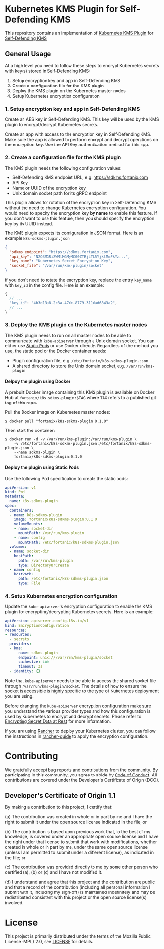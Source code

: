 # Kubernetes KMS Plugin for Self-Defending KMS

This repository contains an implementation of [Kubernetes KMS Plugin] for
[Self-Defending KMS].

## General Usage

At a high level you need to follow these steps to encrypt Kubernetes secrets
with key(s) stored in Self-Defending KMS:

1. Setup encryption key and app in Self-Defending KMS
2. Create a configuration file for the KMS plugin
3. Deploy the KMS plugin on the Kubernetes master nodes
4. Setup Kubernetes encryption configuration

### 1. Setup encryption key and app in Self-Defending KMS

Create an AES key in Self-Defending KMS. This key will be used by the KMS
plugin to encrypt/decrypt Kubernetes secrets.

Create an app with access to the encryption key in Self-Defending KMS. Make
sure the app is allowed to perform encrypt and decrypt operations on the
encryption key. Use the API Key authentication method for this app.

### 2. Create a configuration file for the KMS plugin

The KMS plugin needs the following configuration values:

- Self-Defending KMS endpoint URL, e.g. https://sdkms.fortanix.com
- API Key
- Name or UUID of the encryption key
- Unix domain socket path for its gRPC endpoint

This plugin allows for rotation of the encryption key in Self-Defending KMS
without the need to change Kubernetes encryption configuration. You would need
to specify the encryption key **by name** to enable this feature. If you don't
want to use this feature, then you should specify the encryption key by its
UUID instead.

The KMS plugin expects its configuration in JSON format. Here is an example `k8s-sdkms-plugin.json`:

```json
{
  "sdkms_endpoint": "https://sdkms.fortanix.com",
  "api_key": "N2Q3MGRiZWMtMGMyMC00ZTRjLTk5YjktMmFkYz...",
  "key_name": "Kubernetes Secret Encryption Key",
  "socket_file": "/var/run/kms-plugin/socket"
}
```

if you don't need to rotate the encryption key, replace the entry
`key_name` with `key_id` in the config file. Here is an example:

```js
{
  // ...
  "key_id": "4b3d13a8-2c3a-47dc-8779-311dad6843a2",
  // ...
}
```

### 3. Deploy the KMS plugin on the Kubernetes master nodes

The KMS plugin needs to run on all master nodes to be able to communicate with
`kube-apiserver` through a Unix domain socket. You can either use [Static Pods]
or use Docker directly. Regardless of the method you use, the static pod or the
Docker container needs:

- Plugin configuration file, e.g. `/etc/fortanix/k8s-sdkms-plugin.json`
- A shared directory to store the Unix domain socket, e.g. `/var/run/kms-plugin`

#### Delpoy the plugin using Docker

A prebuilt Docker image containing this KMS plugin is available on Docker Hub
at `fortanix/k8s-sdkms-plugin:$TAG` where `TAG` refers to a published git tag
of this repo.

Pull the Docker image on Kubernetes master nodes:

```
$ docker pull "fortanix/k8s-sdkms-plugin:0.1.0"
```

Then start the container:

```
$ docker run -d -v /var/run/kms-plugin:/var/run/kms-plugin \
    -v /etc/fortanix/k8s-sdkms-plugin.json:/etc/fortanix/k8s-sdkms-plugin.json \
    --name sdkms-plugin \
    fortanix/k8s-sdkms-plugin:0.1.0
```

#### Deploy the plugin using Static Pods

Use the following Pod specification to create the static pods:

```yaml
apiVersion: v1
kind: Pod
metadata:
  name: k8s-sdkms-plugin
spec:
  containers:
  - name: k8s-sdkms-plugin
    image: fortanix/k8s-sdkms-plugin:0.1.0
    volumeMounts:
    - name: socket-dir
      mountPath: /var/run/kms-plugin
    - name: config
      mountPath: /etc/fortanix/k8s-sdkms-plugin.json
  volumes:
  - name: socket-dir
    hostPath:
      path: /var/run/kms-plugin
      type: DirectoryOrCreate
  - name: config
    hostPath:
      path: /etc/fortanix/k8s-sdkms-plugin.json
      type: File
```

### 4. Setup Kubernetes encryption configuration

Update the `kube-apiserver`'s encryption configuration to enable the KMS plugin
for encrypting/decrypting Kubernetes secrets. Here is an example:

```yaml
apiVersion: apiserver.config.k8s.io/v1
kind: EncryptionConfiguration
resources:
- resources:
  - secrets
  providers:
  - kms:
      name: sdkms-plugin
      endpoint: unix:///var/run/kms-plugin/socket
      cachesize: 100
      timeout: 3s
  - identity: {}
```

Note that `kube-apiserver` needs to be able to access the shared socket file
through `/var/run/kms-plugin/socket`. The details of how to ensure the socket
is accessible is highly specific to the type of Kubernetes deployment you are
using.

Before changing the `kube-apiserver` encryption configuration make sure you
understand the various provider types and how this configuration is used by
Kubernetes to encrypt and decrypt secrets. Please refer to
[Encrypting Secret Data at Rest] for more information.

If you are using [Rancher] to deploy your Kubernetes cluster, you can follow
the instructions in [rancher-guide](./rancher-guide.md) to apply the encryption
configuration.

# Contributing

We gratefully accept bug reports and contributions from the community.
By participating in this community, you agree to abide by [Code of Conduct](./CODE_OF_CONDUCT.md).
All contributions are covered under the Developer's Certificate of Origin (DCO).

## Developer's Certificate of Origin 1.1

By making a contribution to this project, I certify that:

(a) The contribution was created in whole or in part by me and I
have the right to submit it under the open source license
indicated in the file; or

(b) The contribution is based upon previous work that, to the best
of my knowledge, is covered under an appropriate open source
license and I have the right under that license to submit that
work with modifications, whether created in whole or in part
by me, under the same open source license (unless I am
permitted to submit under a different license), as indicated
in the file; or

(c) The contribution was provided directly to me by some other
person who certified (a), (b) or (c) and I have not modified
it.

(d) I understand and agree that this project and the contribution
are public and that a record of the contribution (including all
personal information I submit with it, including my sign-off) is
maintained indefinitely and may be redistributed consistent with
this project or the open source license(s) involved.

# License

This project is primarily distributed under the terms of the Mozilla Public License (MPL) 2.0, see [LICENSE](./LICENSE) for details.

[Kubernetes KMS Plugin]: https://kubernetes.io/docs/tasks/administer-cluster/kms-provider/
[Self-Defending KMS]: https://fortanix.com/products/sdkms/
[Static Pods]: https://kubernetes.io/docs/tasks/configure-pod-container/static-pod/
[Encrypting Secret Data at Rest]: https://kubernetes.io/docs/tasks/administer-cluster/encrypt-data/
[Rancher]: https://rancher.com/
